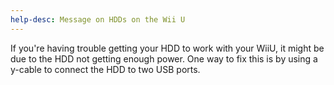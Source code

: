 ```yaml
---
help-desc: Message on HDDs on the Wii U
---
```


If you're having trouble getting your HDD to work with your WiiU, it might be due to the HDD not getting enough power. One way to fix this is by using a y-cable to connect the HDD to two USB ports.
